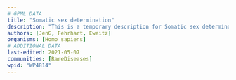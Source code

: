```yaml
---
# GPML DATA
title: "Somatic sex determination"
description: "This is a temporary description for Somatic sex determination"
authors: [JenG, Fehrhart, Eweitz]
organisms: [Homo sapiens]
# ADDITIONAL DATA
last-edited: 2021-05-07
communities: [RareDiseases]
wpid: "WP4814"
---
```

